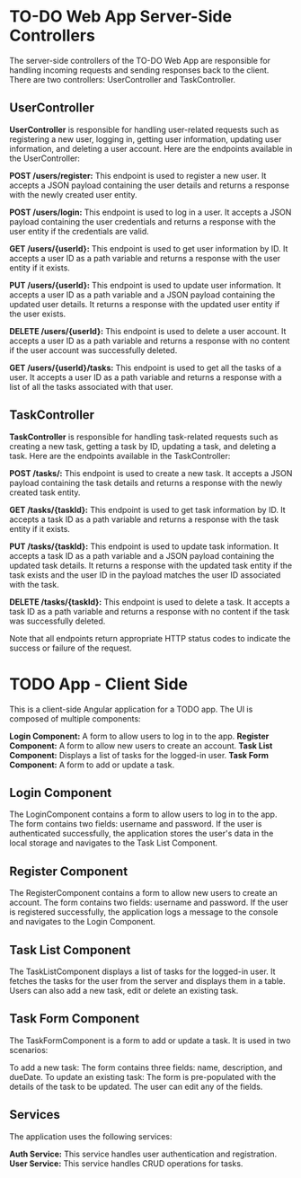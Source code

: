 # TO-DO Web App Server-Side Controllers

The server-side controllers of the TO-DO Web App are responsible for handling incoming requests and sending responses back to the client. There are two controllers: UserController and TaskController.

## UserController
**UserController** is responsible for handling user-related requests such as registering a new user, logging in, getting user information, updating user information, and deleting a user account. Here are the endpoints available in the UserController:

**POST /users/register:** This endpoint is used to register a new user. It accepts a JSON payload containing the user details and returns a response with the newly created user entity.

**POST /users/login:** This endpoint is used to log in a user. It accepts a JSON payload containing the user credentials and returns a response with the user entity if the credentials are valid.

**GET /users/{userId}:** This endpoint is used to get user information by ID. It accepts a user ID as a path variable and returns a response with the user entity if it exists.

**PUT /users/{userId}:** This endpoint is used to update user information. It accepts a user ID as a path variable and a JSON payload containing the updated user details. It returns a response with the updated user entity if the user exists.

**DELETE /users/{userId}:** This endpoint is used to delete a user account. It accepts a user ID as a path variable and returns a response with no content if the user account was successfully deleted.

**GET /users/{userId}/tasks:** This endpoint is used to get all the tasks of a user. It accepts a user ID as a path variable and returns a response with a list of all the tasks associated with that user.

## TaskController
**TaskController** is responsible for handling task-related requests such as creating a new task, getting a task by ID, updating a task, and deleting a task. Here are the endpoints available in the TaskController:

**POST /tasks/:** This endpoint is used to create a new task. It accepts a JSON payload containing the task details and returns a response with the newly created task entity.

**GET /tasks/{taskId}:** This endpoint is used to get task information by ID. It accepts a task ID as a path variable and returns a response with the task entity if it exists.

**PUT /tasks/{taskId}:** This endpoint is used to update task information. It accepts a task ID as a path variable and a JSON payload containing the updated task details. It returns a response with the updated task entity if the task exists and the user ID in the payload matches the user ID associated with the task.

**DELETE /tasks/{taskId}:** This endpoint is used to delete a task. It accepts a task ID as a path variable and returns a response with no content if the task was successfully deleted.

Note that all endpoints return appropriate HTTP status codes to indicate the success or failure of the request.


# TODO App - Client Side
This is a client-side Angular application for a TODO app. The UI is composed of multiple components:

**Login Component:** A form to allow users to log in to the app.
**Register Component:** A form to allow new users to create an account.
**Task List Component:** Displays a list of tasks for the logged-in user.
**Task Form Component:** A form to add or update a task.
## Login Component
The LoginComponent contains a form to allow users to log in to the app. The form contains two fields: username and password. If the user is authenticated successfully, the application stores the user's data in the local storage and navigates to the Task List Component.


## Register Component
The RegisterComponent contains a form to allow new users to create an account. The form contains two fields: username and password. If the user is registered successfully, the application logs a message to the console and navigates to the Login Component.


## Task List Component
The TaskListComponent displays a list of tasks for the logged-in user. It fetches the tasks for the user from the server and displays them in a table. Users can also add a new task, edit or delete an existing task.


## Task Form Component
The TaskFormComponent is a form to add or update a task. It is used in two scenarios:

To add a new task: The form contains three fields: name, description, and dueDate.
To update an existing task: The form is pre-populated with the details of the task to be updated. The user can edit any of the fields.

## Services
The application uses the following services:

**Auth Service:** This service handles user authentication and registration.
**User Service:** This service handles CRUD operations for tasks.

